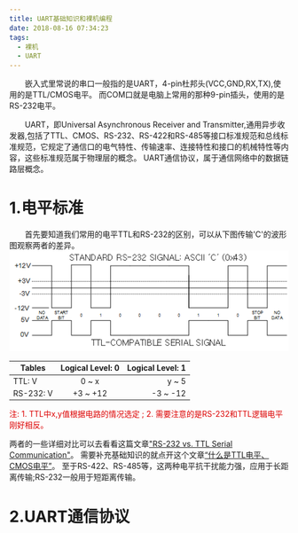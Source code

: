 ```yaml
---
title: UART基础知识和裸机编程
date: 2018-08-16 07:34:23
tags:
  - 裸机
  - UART
---
```


&emsp;&emsp;嵌入式里常说的串口一般指的是UART，4-pin杜邦头(VCC,GND,RX,TX),使用的是TTL/CMOS电平。
而COM口就是电脑上常用的那种9-pin插头，使用的是RS-232电平。

&emsp;&emsp;UART，即Universal Asynchronous Receiver and Transmitter,通用异步收发器,包括了TTL、CMOS、RS-232、RS-422和RS-485等接口标准规范和总线标准规范，它规定了通信口的电气特性、传输速率、连接特性和接口的机械特性等内容，这些标准规范属于物理层的概念。
UART通信协议，属于通信网络中的数据链路层概念。


<!--more-->

# 1.电平标准 #
&emsp;&emsp;首先要知道我们常用的电平TTL和RS-232的区别，可以从下图传输'C'的波形图观察两者的差异。
![](https://raw.githubusercontent.com/YiYunC/cloudimg/master/data/1.png)


| Tables    | Logical Level: 0 | Logical Level: 1 |
| --------- |:----------------:| ----------------:|
| TTL:    V |      0 ~ x       |      y ~ 5       |
| RS-232: V |     +3 ~ +12     |     -3 ~ -12     |

<font color="#dd0000">注: 1. TTL中x,y值根据电路的情况选定 ; 2. 需要注意的是RS-232和TTL逻辑电平刚好相反。 </font><br />

两者的一些详细对比可以去看看这篇文章["RS-232 vs. TTL Serial Communication"](https://www.sparkfun.com/tutorials/215)。
需要补充基础知识的就点开这个文章[“什么是TTL电平、CMOS电平”](http://www.21ic.com/jichuzhishi/analog/questions/2013-05-17/181650.html)。
至于RS-422、RS-485等，这两种电平抗干扰能力强，应用于长距离传输;RS-232一般用于短距离传输。

# 2.UART通信协议 #
&emsp;&emsp;